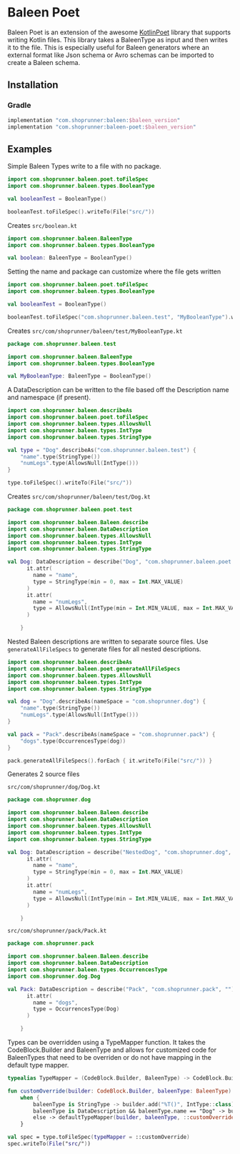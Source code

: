 # Baleen Poet

Baleen Poet is an extension of the awesome [KotlinPoet](https://github.com/square/kotlinpoet) library that supports writing Kotlin files. This library
takes a BaleenType as input and then writes it to the file.  This is especially useful for Baleen generators where an
external format like Json schema or Avro schemas can be imported to create a Baleen schema.

## Installation

### Gradle
```kotlin
implementation "com.shoprunner:baleen:$baleen_version"
implementation "com.shoprunner:baleen-poet:$baleen_version"
```

## Examples

Simple Baleen Types write to a file with no package.

```kotlin
import com.shoprunner.baleen.poet.toFileSpec
import com.shoprunner.baleen.types.BooleanType

val booleanTest = BooleanType()

booleanTest.toFileSpec().writeTo(File("src/"))
```

Creates `src/boolean.kt`
```kotlin
import com.shoprunner.baleen.BaleenType
import com.shoprunner.baleen.types.BooleanType

val boolean: BaleenType = BooleanType()
```

Setting the name and package can customize where the file gets written

```kotlin
import com.shoprunner.baleen.poet.toFileSpec
import com.shoprunner.baleen.types.BooleanType

val booleanTest = BooleanType()

booleanTest.toFileSpec("com.shoprunner.baleen.test", "MyBooleanType").writeTo(File("src/"))
```

Creates `src/com/shoprunner/baleen/test/MyBooleanType.kt`
```kotlin
package com.shoprunner.baleen.test

import com.shoprunner.baleen.BaleenType
import com.shoprunner.baleen.types.BooleanType

val MyBooleanType: BaleenType = BooleanType()
```

A DataDescription can be written to the file based off the Description name and namespace (if present).

```kotlin
import com.shoprunner.baleen.describeAs
import com.shoprunner.baleen.poet.toFileSpec
import com.shoprunner.baleen.types.AllowsNull
import com.shoprunner.baleen.types.IntType
import com.shoprunner.baleen.types.StringType

val type = "Dog".describeAs("com.shoprunner.baleen.test") {
    "name".type(StringType())
    "numLegs".type(AllowsNull(IntType()))
}

type.toFileSpec().writeTo(File("src/"))
```
Creates `src/com/shoprunner/baleen/test/Dog.kt`
```kotlin
package com.shoprunner.baleen.poet.test

import com.shoprunner.baleen.Baleen.describe
import com.shoprunner.baleen.DataDescription
import com.shoprunner.baleen.types.AllowsNull
import com.shoprunner.baleen.types.IntType
import com.shoprunner.baleen.types.StringType

val Dog: DataDescription = describe("Dog", "com.shoprunner.baleen.poet.test", "") {
      it.attr(
        name = "name",
        type = StringType(min = 0, max = Int.MAX_VALUE)
      )
      it.attr(
        name = "numLegs",
        type = AllowsNull(IntType(min = Int.MIN_VALUE, max = Int.MAX_VALUE))
      )

    }
``` 

Nested Baleen descriptions are written to separate source files. Use `generateAllFileSpecs` to generate files for all
nested descriptions.

```kotlin
import com.shoprunner.baleen.describeAs
import com.shoprunner.baleen.poet.generateAllFileSpecs
import com.shoprunner.baleen.types.AllowsNull
import com.shoprunner.baleen.types.IntType
import com.shoprunner.baleen.types.StringType

val dog = "Dog".describeAs(nameSpace = "com.shoprunner.dog") {
    "name".type(StringType())
    "numLegs".type(AllowsNull(IntType()))
}

val pack = "Pack".describeAs(nameSpace = "com.shoprunner.pack") {
    "dogs".type(OccurrencesType(dog))
}

pack.generateAllFileSpecs().forEach { it.writeTo(File("src/")) }
```
Generates 2 source files

`src/com/shoprunner/dog/Dog.kt`
```kotlin
package com.shoprunner.dog

import com.shoprunner.baleen.Baleen.describe
import com.shoprunner.baleen.DataDescription
import com.shoprunner.baleen.types.AllowsNull
import com.shoprunner.baleen.types.IntType
import com.shoprunner.baleen.types.StringType

val Dog: DataDescription = describe("NestedDog", "com.shoprunner.dog", "") {
      it.attr(
        name = "name",
        type = StringType(min = 0, max = Int.MAX_VALUE)
      )
      it.attr(
        name = "numLegs",
        type = AllowsNull(IntType(min = Int.MIN_VALUE, max = Int.MAX_VALUE))
      )

    }
```

`src/com/shoprunner/pack/Pack.kt`
```kotlin
package com.shoprunner.pack

import com.shoprunner.baleen.Baleen.describe
import com.shoprunner.baleen.DataDescription
import com.shoprunner.baleen.types.OccurrencesType
import com.shoprunner.dog.Dog

val Pack: DataDescription = describe("Pack", "com.shoprunner.pack", "") {
      it.attr(
        name = "dogs",
        type = OccurrencesType(Dog)
      )

    }
```

Types can be overridden using a TypeMapper function. It takes the CodeBlock.Builder and BaleenType and allows for customized
code for BaleenTypes that need to be overriden or do not have mapping in the default type mapper.

```kotlin
typealias TypeMapper = (CodeBlock.Builder, BaleenType) -> CodeBlock.Builder

fun customOverride(builder: CodeBlock.Builder, baleenType: BaleenType): CodeBlock.Builder =
    when {
        baleenType is StringType -> builder.add("%T()", IntType::class)
        baleenType is DataDescription && baleenType.name == "Dog" -> builder.add("%T()", StringType::class) 
        else -> defaultTypeMapper(builder, baleenType, ::customOverride) // Recursive call here
    }

val spec = type.toFileSpec(typeMapper = ::customOverride)
spec.writeTo(File("src/"))

```
